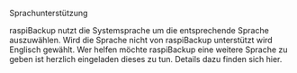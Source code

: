 Sprachunterstützung

raspiBackup nutzt die Systemsprache um die entsprechende Sprache auszuwählen.
Wird die Sprache nicht von raspiBackup unterstützt wird Englisch gewählt. Wer
helfen möchte raspiBackup eine weitere Sprache zu geben ist herzlich eingeladen
dieses zu tun. Details dazu finden sich hier.
